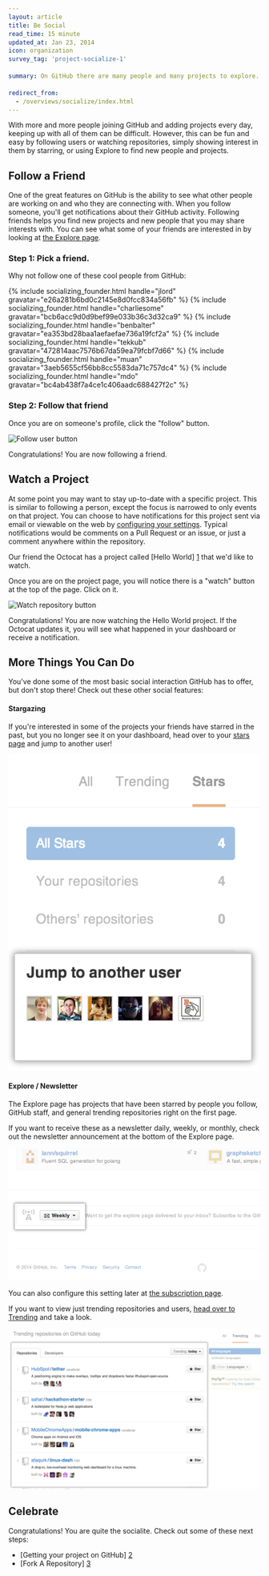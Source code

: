 ```yaml
---
layout: article
title: Be Social
read_time: 15 minute
updated_at: Jan 23, 2014
icon: organization
survey_tag: 'project-socialize-1'

summary: On GitHub there are many people and many projects to explore. Keeping up with the work that's done with them and showing your interest is easy.

redirect_from:
  - /overviews/socialize/index.html
---
```

<link rel="stylesheet" type="text/css" href="socialize.css">

<a id="intro" title="Intro" class="toc-item"></a>

With more and more people joining GitHub and adding projects every day, keeping up with all of them can be difficult. However, this can be fun and easy by following users or watching repositories, simply showing interest in them by starring, or using Explore to find new people and projects.

<a id="follow-a-friend" title="Follow A Friend" class="toc-item"></a>

## Follow a Friend

One of the great features on GitHub is the ability to see what other people are working on and who they are connecting with.
When you follow someone, you'll get notifications about their GitHub activity. Following friends
helps you find new projects and new people that you may share interests with. You can see what some of your friends are
interested in by looking at [the Explore page](https://github.com/explore).

### Step 1: Pick a friend.

Why not follow one of these cool people from GitHub:

<div class="founders">
    {% include socializing_founder.html handle="jlord"       gravatar="e26a281b6bd0c2145e8d0fcc834a56fb" %}
    {% include socializing_founder.html handle="charliesome" gravatar="bcb6acc9d0d9bef99e033b36c3d32ca9" %}
    {% include socializing_founder.html handle="benbalter"   gravatar="ea353bd28baa1aefaefae736a19fcf2a" %}
    {% include socializing_founder.html handle="tekkub"      gravatar="472814aac7576b67da59ea79fcbf7d66" %}
    {% include socializing_founder.html handle="muan"        gravatar="3aeb5655cf56bb8cc5583da71c757dc4" %}
    {% include socializing_founder.html handle="mdo"         gravatar="bc4ab438f7a4ce1c406aadc688427f2c" %}
</div>

### Step 2: Follow that friend

Once you are on someone's profile, click the "follow" button.

![Follow user button](https://github-images.s3.amazonaws.com/help/profile/follow-user-button.png)

Congratulations! You are now following a friend.

<a id="watch-a-project" title="Watch A Project" class="toc-item"></a>

## Watch a Project

At some point you may want to stay up-to-date with a specific project. This is similar to following a person, except
the focus is narrowed to only events on that project. You can choose to have notifications for this project sent via
email or viewable on the web by [configuring your settings](https://github.com/settings/notifications). Typical
notifications would be comments on a Pull Request or an issue, or just a comment anywhere within the repository.

Our friend the Octocat has a project called [Hello World] [1] that we'd like to watch.

Once you are on the project page, you will notice there is a "watch" button at the top of the page. Click on it.

![Watch repository button](https://github-images.s3.amazonaws.com/help/repository/repo-actions-watch.png)

Congratulations! You are now watching the Hello World project. If the Octocat updates it, you will see what happened in your dashboard or receive a notification.

<a id="explore" title="More Things You Can Do" class="toc-item"></a>

## More Things You Can Do

You've done some of the most basic social interaction GitHub has to offer, but don't stop there! Check out these other social features:

#### Stargazing
If you're interested in some of the projects your friends have starred in the past, but you no longer see it on your dashboard, head over to your [stars page](https://github.com/stars) and jump to another user!

![Jump to another user](jump-to-another-user.png)

#### Explore / Newsletter

The Explore page has projects that have been starred by people you follow, GitHub staff, and general trending repositories right on the first page.

If you want to receive these as a newsletter daily, weekly, or monthly, check out the newsletter announcement at the bottom of the Explore page.

![Newsletter](subscribe-explore.png)

You can also configure this setting later at [the subscription page](https://github.com/explore/subscribe).

If you want to view just trending repositories and users, [head over to Trending](https://github.com/trending) and take a look.

![trending](trending.png)

<a id="celebrate" title="Celebrate" class="toc-item"></a>

## Celebrate

Congratulations! You are quite the socialite. Check out some of these next steps:

- [Getting your project on GitHub] [2]
- [Fork A Repository] [3]

[1]: https://github.com/octocat/Hello-World
[2]: /introduction/desktop/
[3]: /activities/forking/
